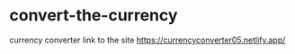# convert-the-currency
currency converter
link to the site  https://currencyconverter05.netlify.app/  
